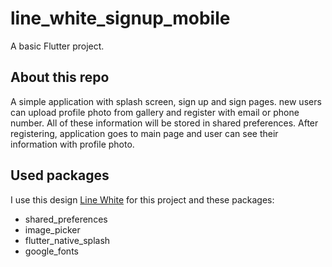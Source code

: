 # line_white_signup_mobile

A basic Flutter project.

## About this repo
A simple application with splash screen, sign up and sign pages. new users can upload profile photo from gallery and register with email or phone number. All of these information will be stored in shared preferences. After registering, application goes to main page and user can see their information with profile photo.

## Used packages

I use this design [Line White](https://dribbble.com/shots/9714406-Freebies-SignUp-UI-Mobile-App) for this project
and these packages:

 - shared_preferences
 - image_picker
 - flutter_native_splash
 - google_fonts